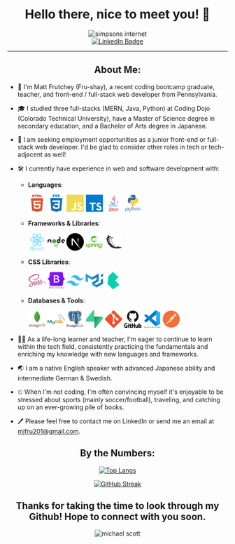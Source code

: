 <h1 align="center"> Hello there, nice to meet you! 👋</h1>
<div id="header" align="center">
  <img src="https://i.giphy.com/media/v1.Y2lkPTc5MGI3NjExcWFoMDh1ZnFhanFtdnY0MXJycnV2ajdnYmJ6YXc5c2tscTh5eDJtayZlcD12MV9pbnRlcm5hbF9naWZfYnlfaWQmY3Q9Zw/l2Je6eSg8ONhujzJC/giphy.gif" alt="simpsons internet" width="500" height="300"/>
  <div>
    <a href="https://www.linkedin.com/in/matthew-frutchey/" align="center">
      <img src="https://img.shields.io/badge/LinkedIn-blue?style=for-the-badge&logo=linkedin&logoColor=white" alt="LinkedIn Badge"/>
    </a>
  </div>
</div>

---
<h2 align="center">About Me:</h2>

- 👀 I'm Matt Frutchey (Fru-shay), a recent coding bootcamp graduate, teacher, and front-end / full-stack web developer from Pennsylvania.
- 🎓 I studied three full-stacks (MERN, Java, Python) at Coding Dojo (Colorado Technical University), have a Master of Science degree in secondary education, and a Bachelor of Arts degree in Japanese.
- 🎯 I am seeking employment opportunities as a junior front-end or full-stack web developer. I'd be glad to consider other roles in tech or tech-adjacent as well!
- 🛠 I currently have experience in web and software development with:
  - **Languages**:    
    <div class="icons">
      <img src="https://raw.githubusercontent.com/devicons/devicon/master/icons/html5/html5-plain-wordmark.svg" alt="HTML5" width="40" height="40" />
      <img src="https://raw.githubusercontent.com/devicons/devicon/ca28c779441053191ff11710fe24a9e6c23690d6/icons/css3/css3-plain-wordmark.svg" alt="CSS3" width="40" height="40"/>
      <img src="https://raw.githubusercontent.com/devicons/devicon/ca28c779441053191ff11710fe24a9e6c23690d6/icons/javascript/javascript-plain.svg" alt="JavaScript" width="40" height="40"/>
      <img src="https://raw.githubusercontent.com/devicons/devicon/ca28c779441053191ff11710fe24a9e6c23690d6/icons/typescript/typescript-plain.svg" alt="TypeScript" width="40" height="40" />
      <img src="https://raw.githubusercontent.com/devicons/devicon/ca28c779441053191ff11710fe24a9e6c23690d6/icons/java/java-original-wordmark.svg" alt="Java" width="40" height="40"/>
      <img src="https://raw.githubusercontent.com/devicons/devicon/ca28c779441053191ff11710fe24a9e6c23690d6/icons/python/python-original-wordmark.svg" alt="Python" width="40" height="40"/>
    </div>

  - **Frameworks & Libraries**:  
    <div class="icons">
      <img src="https://raw.githubusercontent.com/devicons/devicon/ca28c779441053191ff11710fe24a9e6c23690d6/icons/react/react-original-wordmark.svg" alt="React" width="40" height="40" />
      <img src="https://raw.githubusercontent.com/devicons/devicon/ca28c779441053191ff11710fe24a9e6c23690d6/icons/nodejs/nodejs-original-wordmark.svg" alt="Nodejs" width="40" height="40" />
      <img src="https://raw.githubusercontent.com/devicons/devicon/ca28c779441053191ff11710fe24a9e6c23690d6/icons/nextjs/nextjs-original.svg" alt="NextJS" width="40" height="40" />
      <img src="https://raw.githubusercontent.com/devicons/devicon/ca28c779441053191ff11710fe24a9e6c23690d6/icons/spring/spring-original-wordmark.svg" alt="SpringBoot" width="40" height="40" />
      <img src="https://raw.githubusercontent.com/devicons/devicon/ca28c779441053191ff11710fe24a9e6c23690d6/icons/flask/flask-original.svg" alt="Flask" width="40" height="40" />
    </div>

  - **CSS Libraries**:  
    <div class="icons">
      <img src="https://raw.githubusercontent.com/devicons/devicon/ca28c779441053191ff11710fe24a9e6c23690d6/icons/sass/sass-original.svg" alt="Sass" width="40" height="40"/>
      <img src="https://raw.githubusercontent.com/devicons/devicon/ca28c779441053191ff11710fe24a9e6c23690d6/icons/bootstrap/bootstrap-original-wordmark.svg" alt="BootStrap" width="40" height="40" />
      <img src="https://raw.githubusercontent.com/devicons/devicon/ca28c779441053191ff11710fe24a9e6c23690d6/icons/tailwindcss/tailwindcss-original.svg" alt="Tailwind CSS" width="40" height="40" />
      <img src="https://raw.githubusercontent.com/devicons/devicon/ca28c779441053191ff11710fe24a9e6c23690d6/icons/materialui/materialui-original.svg" alt="Material UI" width="40" height="40" />
      <img src="https://raw.githubusercontent.com/devicons/devicon/ca28c779441053191ff11710fe24a9e6c23690d6/icons/bulma/bulma-plain.svg" alt="Bulma" width="40" height="40" />
    </div>
    
  - **Databases & Tools**:  
    <div class="icons">
      <img src="https://raw.githubusercontent.com/devicons/devicon/ca28c779441053191ff11710fe24a9e6c23690d6/icons/mongodb/mongodb-original-wordmark.svg" alt="MongoDB" width="40" height="40" />
      <img src="https://raw.githubusercontent.com/devicons/devicon/ca28c779441053191ff11710fe24a9e6c23690d6/icons/mysql/mysql-original-wordmark.svg" alt="MySQL" width="40" height="40" />
      <img src="https://raw.githubusercontent.com/devicons/devicon/ca28c779441053191ff11710fe24a9e6c23690d6/icons/postgresql/postgresql-original-wordmark.svg" alt="PostgreSQL" width="40" height="40" />
      <img src="https://raw.githubusercontent.com/devicons/devicon/ca28c779441053191ff11710fe24a9e6c23690d6/icons/supabase/supabase-original.svg" alt="Supabase" width="40" height="40" />
      <img src="https://raw.githubusercontent.com/devicons/devicon/ca28c779441053191ff11710fe24a9e6c23690d6/icons/git/git-plain.svg" alt="Git" width="40" height="40" />
      <img src="https://raw.githubusercontent.com/devicons/devicon/ca28c779441053191ff11710fe24a9e6c23690d6/icons/github/github-original-wordmark.svg" alt="Github" width="40" height="40" />
      <img src="https://raw.githubusercontent.com/devicons/devicon/ca28c779441053191ff11710fe24a9e6c23690d6/icons/vscode/vscode-original-wordmark.svg" alt="VSCode" width="40" height="40" />
      <img src="https://raw.githubusercontent.com/devicons/devicon/ca28c779441053191ff11710fe24a9e6c23690d6/icons/postman/postman-original.svg" alt="Postman" width="40" height="40" />
    </div>
    
- 👨‍🏫 As a life-long learner and teacher, I'm eager to continue to learn within the tech field, consistently practicing the fundamentals and enriching my knowledge with new languages and frameworks.
- 🌏 I am a native English speaker with advanced Japanese ability and intermediate German & Swedish.
- ⏲ When I'm not coding, I'm often convincing myself it's enjoyable to be stressed about sports (mainly soccer/football), traveling, and catching up on an ever-growing pile of books.
- 🖊 Please feel free to contact me on LinkedIn or send me an email at mjfru201@gmail.com.

<h2 align="center">By the Numbers:</h2>
<div align="center">
  
  [![Top Langs](https://github-readme-stats.vercel.app/api/top-langs/?username=mjfru&layout=donut)](https://github.com/mjfru/github-readme-stats)

<a href="https://git.io/streak-stats">
  <img src="https://github-readme-streak-stats.herokuapp.com?user=mjfru&theme=ocean-gradient" alt="GitHub Streak" />
</a>

  
</div>

<div class="thank_you" align="center">
  <h2>Thanks for taking the time to look through my Github! Hope to connect with you soon. </h2>
  <img src="https://i.giphy.com/media/v1.Y2lkPTc5MGI3NjExYWdob3ZlMTNmbDJqYTRtMjgzenM3dGcwMDJpYjBjd21kd3FqM3VoeiZlcD12MV9pbnRlcm5hbF9naWZfYnlfaWQmY3Q9Zw/ui1hpJSyBDWlG/giphy.gif" alt="michael scott" width="500" height="300"/>
</div>


<!--
**mjfru/mjfru** is a ✨ _special_ ✨ repository because its `README.md` (this file) appears on your GitHub profile.

Here are some ideas to get you started:

- 🔭 I’m currently working on ...
- 🌱 I’m currently learning ...
- 👯 I’m looking to collaborate on ...
- 🤔 I’m looking for help with ...
- 💬 Ask me about ...
- 📫 How to reach me: ...
- 😄 Pronouns: ...
- ⚡ Fun fact: ...
-->
